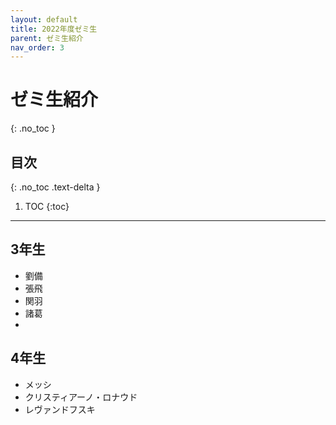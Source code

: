 ```yaml
---
layout: default
title: 2022年度ゼミ生
parent: ゼミ生紹介
nav_order: 3
---
```


# ゼミ生紹介
{: .no_toc }

## 目次
{: .no_toc .text-delta }

1. TOC
{:toc}

---

## 3年生

+ 劉備
+ 張飛
+ 関羽
+ 諸葛
+ 

## 4年生

+ メッシ
+ クリスティアーノ・ロナウド
+ レヴァンドフスキ




